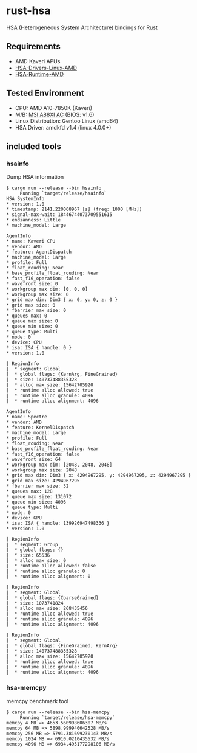 # rust-hsa
HSA (Heterogeneous System Architecture) bindings for Rust

## Requirements

* AMD Kaveri APUs
* [HSA-Drivers-Linux-AMD](https://github.com/HSAFoundation/HSA-Drivers-Linux-AMD)
* [HSA-Runtime-AMD](https://github.com/HSAFoundation/HSA-Runtime-AMD)

## Tested Environment

* CPU: AMD A10-7850K (Kaveri)
* M/B: [MSI A88XI AC](http://www.msi.com/product/mb/A88XI_AC.html) (BIOS: v1.6)
* Linux Distribution: Gentoo Linux (amd64)
* HSA Driver: amdkfd v1.4 (linux 4.0.0+)

## included tools

### hsainfo

Dump HSA information

```
$ cargo run --release --bin hsainfo
     Running `target/release/hsainfo`
HSA SystemInfo
* version: 1.0
* timestamp: 2141.220068967 [s] (freq: 1000 [MHz])
* signal-max-wait: 18446744073709551615
* endianness: Little
* machine_model: Large

AgentInfo
* name: Kaveri CPU
* vendor: AMD
* feature: AgentDispatch
* machine_model: Large
* profile: Full
* float_rouding: Near
* base_profile_float_rouding: Near
* fast_f16_operation: false
* wavefront size: 0
* workgroup max dim: [0, 0, 0]
* workgroup max size: 0
* grid max dim: Dim3 { x: 0, y: 0, z: 0 }
* grid max size: 0
* fbarrier max size: 0
* queues max: 0
* queue max size: 0
* queue min size: 0
* queue type: Multi
* node: 0
* device: CPU
* isa: ISA { handle: 0 }
* version: 1.0

| RegionInfo
|  * segment: Global
|  * global flags: {KernArg, FineGrained}
|  * size: 140737488355328
|  * alloc max size: 15642705920
|  * runtime alloc allowed: true
|  * runtime alloc granule: 4096
|  * runtime alloc alignment: 4096

AgentInfo
* name: Spectre
* vendor: AMD
* feature: KernelDispatch
* machine_model: Large
* profile: Full
* float_rouding: Near
* base_profile_float_rouding: Near
* fast_f16_operation: false
* wavefront size: 64
* workgroup max dim: [2048, 2048, 2048]
* workgroup max size: 2048
* grid max dim: Dim3 { x: 4294967295, y: 4294967295, z: 4294967295 }
* grid max size: 4294967295
* fbarrier max size: 32
* queues max: 128
* queue max size: 131072
* queue min size: 4096
* queue type: Multi
* node: 0
* device: GPU
* isa: ISA { handle: 139926947498336 }
* version: 1.0

| RegionInfo
|  * segment: Group
|  * global flags: {}
|  * size: 65536
|  * alloc max size: 0
|  * runtime alloc allowed: false
|  * runtime alloc granule: 0
|  * runtime alloc alignment: 0

| RegionInfo
|  * segment: Global
|  * global flags: {CoarseGrained}
|  * size: 1073741824
|  * alloc max size: 268435456
|  * runtime alloc allowed: true
|  * runtime alloc granule: 4096
|  * runtime alloc alignment: 4096

| RegionInfo
|  * segment: Global
|  * global flags: {FineGrained, KernArg}
|  * size: 140737488355328
|  * alloc max size: 15642705920
|  * runtime alloc allowed: true
|  * runtime alloc granule: 4096
|  * runtime alloc alignment: 4096
```

### hsa-memcpy

memcpy benchmark tool

```
$ cargo run --release --bin hsa-memcpy
     Running `target/release/hsa-memcpy`
memcpy 4 MB => 4653.560998606307 MB/s
memcpy 64 MB => 5898.999940642528 MB/s
memcpy 256 MB => 5791.381699230143 MB/s
memcpy 1024 MB => 6910.0210435532 MB/s
memcpy 4096 MB => 6934.495177298106 MB/s
```

